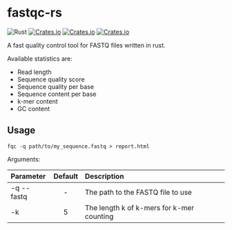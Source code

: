 # fastqc-rs

![Rust](https://github.com/fxwiegand/fastqc-rs/workflows/Rust/badge.svg)
[![Crates.io](https://img.shields.io/crates/d/fastqc-rs.svg)](https://crates.io/crates/fastqc-rs)
[![Crates.io](https://img.shields.io/crates/v/fastqc-rs.svg)](https://crates.io/crates/fastqc-rs)
[![Crates.io](https://img.shields.io/crates/l/fastqc-rs.svg)](https://crates.io/crates/fastqc-rs)

A fast quality control tool for FASTQ files written in rust.

Available statistics are:
- Read length
- Sequence quality score
- Sequence quality per base
- Sequence content per base
- k-mer content
- GC content

## Usage

```
fqc -q path/to/my_sequence.fastq > report.html
```

Arguments: 

| Parameter                 | Default       | Description   |	
| :------------------------ |:-------------:| :-------------|
| -q --fastq 	       |	-           |The path to the FASTQ file to use
| -k          | 5           |The length k of k-mers for k-mer counting
